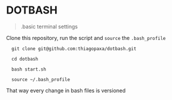 # DOTBASH
> .basic terminal settings

Clone this repository, run the script and `source` the `.bash_profile`

```console
  git clone git@github.com:thiagopaxa/dotbash.git

  cd dotbash

  bash start.sh

  source ~/.bash_profile
```

That way every change in bash files is versioned